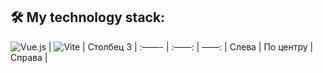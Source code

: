 ## 🛠️ My technology stack:



![Vue.js](https://img.shields.io/badge/vuejs-%2335495e.svg?style=for-the-badge&logo=vuedotjs&logoColor=%234FC08D) | ![Vite](https://img.shields.io/badge/vite-%23646CFF.svg?style=for-the-badge&logo=vite&logoColor=white) | Столбец 3 |
:——- | :——: | ——: |
Слева | По центру | Справа |
